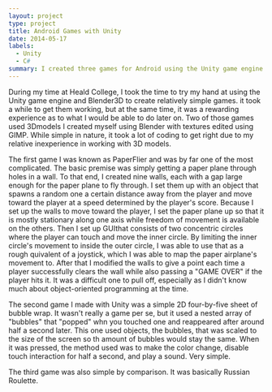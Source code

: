 ```yaml
---
layout: project
type: project
title: Android Games with Unity
date: 2014-05-17
labels:
  - Unity
  - C#
summary: I created three games for Android using the Unity game engine.
---
```

During my time at Heald College, I took the time to try my hand at using the Unity game engine and Blender3D to create relatively simple games. it took a while to get them working, but at the same time, it was a rewarding experience as to what I would be able to do later on. Two of those games used 3Dmodels I created myself using Blender with textures edited using GIMP. While simple in nature, it took a lot of coding to get right due to my relative inexperience in working with 3D models.

The first game I was known as PaperFlier and was by far one of the most complicated. The basic premise was simply getting a paper plane through holes in a wall. To that end, I created nine walls, each with a gap large enough for the paper plane to fly through. I set them up with an object that spawns a random one a certain distance away from the player and move toward the player at a speed determined by the player's score. Because I set up the walls to move toward the player, I set the paper plane up so that it is mostly stationary along one axis while freedom of movement is available on the others. Then I set up GUIthat consists of two concentric circles where the player can touch and move the inner circle. By limiting the inner circle's movement to inside the outer circle, I was able to use that as a rough quivalent of a joystick, which I was able to map the paper airplane's movement to. After that I modified the walls to give a point each time a player successfully clears the wall while also passing a "GAME OVER" if the player hits it. It was a difficult one to pull off, especially as I didn't know much about object-oriented programming at the time.

The second game I made with Unity was a simple 2D four-by-five sheet of bubble wrap. It wasn't really a game per se, but it used a nested array of "bubbles" that "popped" whn you touched one and reappeared after around half a second later. This one used objects, the bubbles, that was scaled to the size of the screen so th amount of bubbles would stay the same. When it was pressed, the method used was to make the color change, disable touch interaction for half a second, and play a sound. Very simple.

The third game was also simple by comparison. It was basically Russian Roulette.

